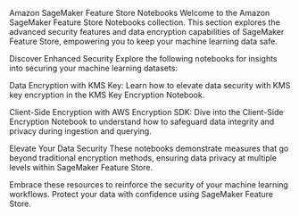 Amazon SageMaker Feature Store Notebooks
Welcome to the Amazon SageMaker Feature Store Notebooks collection. This section explores the advanced security features and data encryption capabilities of SageMaker Feature Store, empowering you to keep your machine learning data safe.

Discover Enhanced Security
Explore the following notebooks for insights into securing your machine learning datasets:

Data Encryption with KMS Key: Learn how to elevate data security with KMS key encryption in the KMS Key Encryption Notebook.

Client-Side Encryption with AWS Encryption SDK: Dive into the Client-Side Encryption Notebook to understand how to safeguard data integrity and privacy during ingestion and querying.

Elevate Your Data Security
These notebooks demonstrate measures that go beyond traditional encryption methods, ensuring data privacy at multiple levels within SageMaker Feature Store.

Embrace these resources to reinforce the security of your machine learning workflows. Protect your data with confidence using SageMaker Feature Store.
